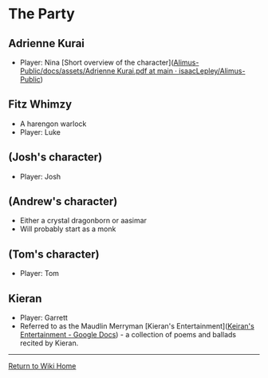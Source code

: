 # The Party
## Adrienne Kurai
- Player: Nina
[Short overview of the character]([Alimus-Public/docs/assets/Adrienne Kurai.pdf at main · isaacLepley/Alimus-Public](https://github.com/isaacLepley/Alimus-Public/blob/main/docs/assets/Adrienne%20Kurai.pdf))

## Fitz Whimzy
- A harengon warlock
- Player: Luke

## (Josh's character)
- Player: Josh

## (Andrew's character)
- Either a crystal dragonborn or aasimar
- Will probably start as a monk

## (Tom's character)
- Player: Tom

## Kieran
- Player: Garrett
- Referred to as the Maudlin Merryman
[Kieran's Entertainment]([Keiran's Entertainment - Google Docs](https://docs.google.com/document/d/19y6Nfx5c5QuANthdIBfueoAqiWiRnO2BSKcZ5uLCPgA/edit?tab=t.0)) - a collection of poems and ballads recited by Kieran.

***
[Return to Wiki Home](https://isaaclepley.github.io/Alimus-Public)
